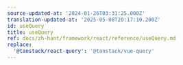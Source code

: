 ```yaml
---
source-updated-at: '2024-01-26T03:31:25.000Z'
translation-updated-at: '2025-05-08T20:17:10.200Z'
id: useQuery
title: useQuery
ref: docs/zh-hant/framework/react/reference/useQuery.md
replace:
  '@tanstack/react-query': '@tanstack/vue-query'
---
```

